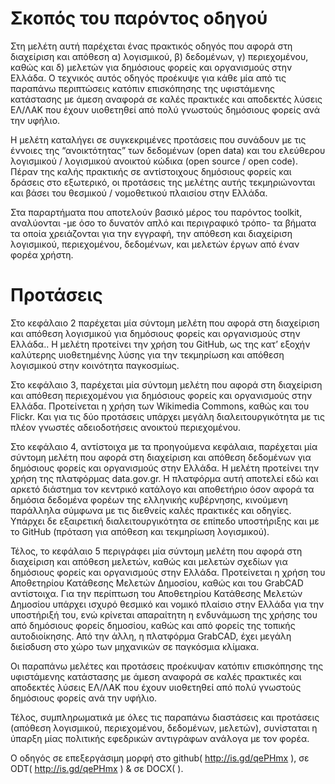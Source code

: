 # Σκοπός του παρόντος οδηγού

Στη μελέτη αυτή παρέχεται ένας πρακτικός οδηγός που αφορά στη διαχείριση και απόθεση α) λογισμικού, β) δεδομένων, γ) περιεχομένου, καθώς και δ) μελετών για δημόσιους φορείς και οργανισμούς στην Ελλάδα. Ο τεχνικός αυτός οδηγός προέκυψε για κάθε μία από τις παραπάνω περιπτώσεις κατόπιν επισκόπησης της υφιστάμενης κατάστασης με άμεση αναφορά σε καλές πρακτικές και αποδεκτές λύσεις ΕΛ/ΛΑΚ που έχουν υιοθετηθεί από πολύ γνωστούς δημόσιους φορείς ανά την υφήλιο.

Η μελέτη καταλήγει σε συγκεκριμένες προτάσεις που συνάδουν με τις έννοιες της “ανοικτότητας” των δεδομένων (open data) και του ελεύθερου λογισμικού / λογισμικού ανοικτού κώδικα (open source / open code). Πέραν της καλής πρακτικής σε αντίστοιχους δημόσιους φορείς και δράσεις στο εξωτερικό, οι προτάσεις της μελέτης αυτής τεκμηριώνονται και βάσει του θεσμικού / νομοθετικού πλαισίου στην Ελλάδα. 

Στα παραρτήματα που αποτελούν βασικό μέρος του παρόντος toolkit, αναλύονται -με όσο το δυνατόν απλό και περιγραφικό τρόπο- τα βήματα τα οποία χρειάζονται για την εγγραφή, την απόθεση και διαχείριση λογισμικού, περιεχομένου, δεδομένων, και μελετών έργων από έναν φορέα χρήστη.

# Προτάσεις 
Στο κεφάλαιο 2 παρέχεται μία σύντομη μελέτη που αφορά στη διαχείριση και απόθεση λογισμικού για δημόσιους φορείς και οργανισμούς στην Ελλάδα.. Η μελέτη προτείνει την χρήση του GitHub, ως της κατ’ εξοχήν καλύτερης υιοθετημένης λύσης για την τεκμηρίωση και απόθεση λογισμικού στην κοινότητα παγκοσμίως.

Στο κεφάλαιο 3, παρέχεται μία σύντομη μελέτη που αφορά στη διαχείριση και απόθεση περιεχομένου για δημόσιους φορείς και οργανισμούς στην Ελλάδα. Προτείνεται η χρήση των Wikimedia Commons, καθώς και του Flickr. Και για τις δύο προτάσεις υπάρχει μεγάλη διαλειτουργικότητα με τις πλέον γνωστές αδειοδοτήσεις ανοικτού περιεχομένου.

Στο κεφάλαιο 4, αντίστοιχα με τα προηγούμενα κεφάλαια, παρέχεται μία σύντομη μελέτη που αφορά στη διαχείριση και απόθεση δεδομένων για δημόσιους φορείς και οργανισμούς στην Ελλάδα. Η μελέτη προτείνει την χρήση της πλατφόρμας data.gov.gr. Η πλατφόρμα αυτή αποτελεί εδώ και αρκετό διάστημα τον κεντρικό κατάλογο και αποθετήριο όσον αφορά τα δημόσια δεδομένα φορέων της ελληνικής κυβέρνησης, κινούμενη παράλληλα σύμφωνα με τις διεθνείς καλές πρακτικές και οδηγίες. Υπάρχει δε εξαιρετική διαλειτουργικότητα σε επίπεδο υποστήριξης και με το GitHub (πρόταση για απόθεση και τεκμηρίωση λογισμικού). 

Τέλος, το κεφάλαιο 5 περιγράφει μία σύντομη μελέτη που αφορά στη διαχείριση και απόθεση μελετών, καθώς και μελετών σχεδίων για δημόσιους φορείς και οργανισμούς στην Ελλάδα. Προτείνεται η χρήση του Αποθετηρίου Κατάθεσης Μελετών Δημοσίου, καθώς και του GrabCAD αντίστοιχα. Για την περίπτωση του Αποθετηρίου Κατάθεσης Μελετών Δημοσίου υπάρχει ισχυρό θεσμικό και νομικό πλαίσιο στην Ελλάδα για την υποστήριξή του, ενώ κρίνεται απαραίτητη η ενδυνάμωση της χρήσης του από δημόσιους φορείς δημοσίου, καθώς και από φορείς της τοπικής αυτοδιοίκησης. Από την άλλη, η πλατφόρμα GrabCAD, έχει μεγάλη διείσδυση στο χώρο των μηχανικών σε παγκόσμια κλίμακα.

Οι παραπάνω μελέτες και προτάσεις προέκυψαν κατόπιν επισκόπησης της υφιστάμενης κατάστασης με άμεση αναφορά σε καλές πρακτικές και αποδεκτές λύσεις ΕΛ/ΛΑΚ που έχουν υιοθετηθεί από πολύ γνωστούς δημόσιους φορείς ανά την υφήλιο.

Τέλος, συμπληρωματικά με όλες τις παραπάνω διαστάσεις και προτάσεις (απόθεση  λογισμικού, περιεχομένου, δεδομένων, μελετών), συνίσταται η ύπαρξη μίας πολιτικής εφεδρικών αντιγράφων ανάλογα με τον φορέα.

Ο οδηγός σε επεξεργάσιμη μορφή στο github( http://is.gd/qePHmx ), σε ODT( http://is.gd/qePHmx ) & σε DOCX(  ).
